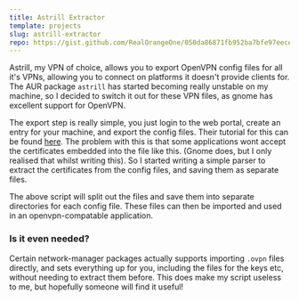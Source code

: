 ```yaml
---
title: Astrill Extractor
template: projects
slug: astrill-extractor
repo: https://gist.github.com/RealOrangeOne/050da86871fb952ba7bfe97eece8555c
---
```


Astrill, my VPN of choice, allows you to export OpenVPN config files for all it's VPNs, allowing you to connect on platforms it doesn't provide clients for. The AUR package `astrill` has started becoming really unstable on my machine, so I decided to switch it out for these VPN files, as gnome has excellent support for OpenVPN.

The export step is really simple, you just login to the web portal, create an entry for your machine, and export the config files. Their tutorial for this can be found [here](http://wiki.astrill.com/index.php/Astrill_Setup_Manual:How_to_configure_OpenVPN_with_Network_Manager_on_Linux). The problem with this is that some applications wont accept the certificates embedded into the file like this. (Gnome does, but I only realised that whilst writing this). So I started writing a simple parser to extract the certificates from the config files, and saving them as separate files.


<script src="https://gist.github.com/RealOrangeOne/050da86871fb952ba7bfe97eece8555c.js"></script>

The above script will split out the files and save them into separate directories for each config file. These files can then be imported and used in an openvpn-compatable application.

### Is it even needed?
Certain network-manager packages actually supports importing `.ovpn` files directly, and sets everything up for you, including the files for the keys etc, without needing to extract them before. This does make my script useless to me, but hopefully someone will find it useful!
